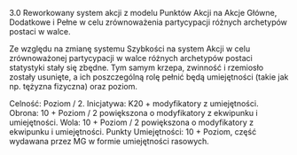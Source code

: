 3.0
Reworkowany system akcji z modelu Punktów Akcji na Akcje Główne, Dodatkowe i Pełne w celu zrównoważenia partycypacji różnych archetypów postaci w walce.

Ze względu na zmianę systemu Szybkości na system Akcji w celu zrównoważonej partycypacji w walce różnych archetypów postaci statystyki stały się zbędne. Tym samym krzepa, zwinność i rzemiosło zostały usunięte, a ich poszczególną rolę pełnić będą umiejętności (takie jak np. tężyzna fizyczna) oraz poziom.

Celność: Poziom / 2.
Inicjatywa: K20 + modyfikatory z umiejętności.
Obrona: 10 + Poziom / 2 powiększona o modyfikatory z ekwipunku i umiejętności.
Wola: 10 + Poziom / 2 powiększona o modyfikatory z ekwipunku i umiejętności.
Punkty Umiejętności: 10 + Poziom, część wydawana przez MG w formie umiejętności rasowych.